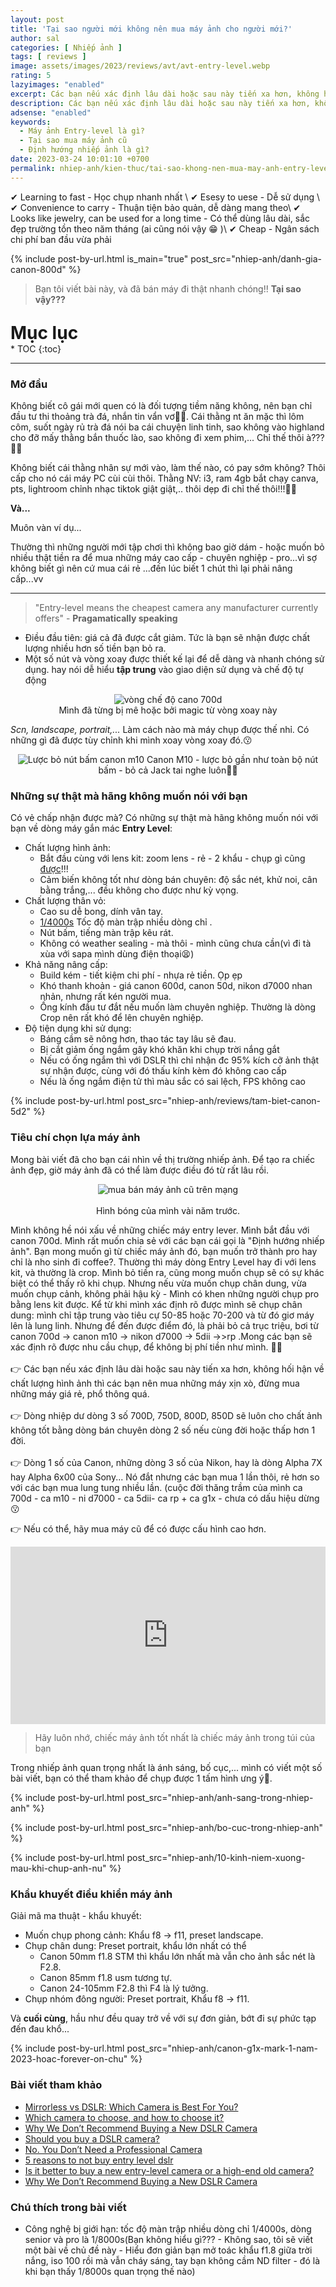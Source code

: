 ```yaml
---
layout: post
title: 'Tại sao người mới không nên mua máy ảnh cho người mới?'
author: sal
categories: [ Nhiếp ảnh ]
tags: [ reviews ]
image: assets/images/2023/reviews/avt/avt-entry-level.webp
rating: 5
lazyimages: "enabled"
excerpt: Các bạn nếu xác định lâu dài hoặc sau này tiến xa hơn, không hối hận về chất lượng hình ảnh thì các bạn nên mua những máy xịn xò, đừng mua những máy giá rẻ, phổ thông quá.
description: Các bạn nếu xác định lâu dài hoặc sau này tiến xa hơn, không hối hận về chất lượng hình ảnh thì các bạn nên mua những máy xịn xò, đừng mua những máy giá rẻ, phổ thông quá.
adsense: "enabled"
keywords:
  - Máy ảnh Entry-level là gì?
  - Tại sao mua máy ảnh cũ
  - Định hướng nhiếp ảnh là gì?
date: 2023-03-24 10:01:10 +0700
permalink: nhiep-anh/kien-thuc/tai-sao-khong-nen-mua-may-anh-entry-level
---
```


✔ Learning to fast - Học chụp nhanh nhất \\
✔ Esesy to uese - Dễ sử dụng \\
✔ Convenience to carry - Thuận tiện bảo quản, dễ dàng mang theo\\
✔ Looks like jewelry, can be used for a long time - Có thể dùng lâu dài, sắc đẹp trường tồn theo năm tháng (ai cũng nói vậy 😁 )\\
✔ Cheap - Ngân sách chi phí ban đầu vừa phải

{% include post-by-url.html is_main="true" post_src="nhiep-anh/danh-gia-canon-800d" %}

> Bạn tôi viết bài này, và đã bán máy đi thật nhanh chóng!! **Tại sao vậy???**

<p style="margin-bottom: 0px; font-weight: 700;font-size: 1.75rem;">Mục lục</p>
* TOC
{:toc}

<hr>

### Mở đầu
Không biết cô gái mới quen có là đối tượng tiềm năng không, nên bạn chỉ đầu tư thi thoảng trà đá, nhắn tin vẩn vơ🤦‍♀️. Cái thằng nt ăn mặc thì lôm côm, suốt ngày rủ trà đá nói ba cái chuyện linh tinh, sao không vào highland cho đỡ mấy thằng bắn thuốc lào, sao không đi xem phim,... Chỉ thế thôi à???🤷‍♀️

Không biết cái thằng nhân sự mới vào, làm thế nào, có pay sớm không? Thôi cấp cho nó cái máy PC cùi cùi thôi. Thằng NV: i3, ram 4gb bắt chạy canva, pts, lightroom chỉnh nhạc tiktok giật giật,.. thôi dẹp đi chỉ thế thôi!!!🤷‍♂️

**Và...**

Muôn vàn ví dụ...

Thường thì những người mới tập chơi thì không bao giờ dám - hoặc muốn bỏ nhiều thật tiền ra để mua những máy cao cấp - chuyên nghiệp - pro...vì sợ không biết gì nên cứ mua cái rẻ ...đến lúc biết 1 chút thì lại phải nâng cấp...vv

<hr>

> "Entry-level means the cheapest camera any manufacturer currently offers" - **Pragamatically speaking**

* Điều đầu tiên: giá cả đã được cắt giảm. Tức là bạn sẽ nhận được chất lượng nhiều hơn số tiền bạn bỏ ra.
* Một số nút và vòng xoay được thiết kế lại để dễ dàng và nhanh chóng sử dụng. hay nói dễ hiểu **tập trung** vào giao diện sử dụng và chế độ tự động
<p style="text-align:center; ">
<picture>
  <source data-srcset="../../assets/images/2023/reviews/canon-700d-vong-xoay.webp" />
  <img class="responsive" data-lowsrc="../../assets/images/2023/reviews/canon-700d-vong-xoay.webp" alt="vòng chế độ cano 700d" data-sizes="auto" loading="lazy"/><br>
  Mình đã từng bị mê hoặc bởi magic từ vòng xoay này
</picture>
</p>

_Scn, landscape, portrait,..._ Làm cách nào mà máy chụp được thế nhỉ. Có những gì đã được tùy chỉnh khi mình xoay vòng xoay đó.😗

<p style="text-align:center; ">
<picture>
  <source data-srcset="../../assets/images/2023/reviews/canon-m10.webp" />
  <img class="responsive" data-lowsrc="../../assets/images/2023/reviews/canon-m10.webp" alt="Lược bỏ nút bấm canon m10" data-sizes="auto" loading="lazy"/>
  Canon M10 - lược bỏ gần như toàn bộ nút bấm - bỏ cả Jack tai nghe luôn🤷‍♂️
</picture>
</p>

### Những sự thật mà hãng không muốn nói với bạn
Có vẻ chấp nhận được mà? Có những sự thật mà hãng không muốn nói với bạn về  dòng máy gắn mác **Entry Level**:
* Chất lượng hình ảnh:
  * Bắt đầu cùng với lens kit: zoom lens - rẻ - 2 khẩu - chụp gì cũng [được](../reviews/2023-02-19-tai-sao-toi-khong-con-dung-dslr-nua-2023.md)!!!
  * Cảm biến không tốt như dòng bán chuyên: độ sắc nét, khử noi, cân bằng trắng,... đều không cho được như kỳ vọng.
* Chất lượng thân vỏ:
  * Cao su dễ bong, dính vân tay.
  * [1/4000s](#tocdomanchapgioihan) Tốc độ màn trập nhiều dòng chỉ .
  * Nút bấm, tiếng màn trập kêu rát.
  * Không có weather sealing - mà thôi - mình cũng chưa cần(vì đi tà xùa với sapa mình dùng điện thoại😫)
* Khả năng nâng cấp:
  * Build kém - tiết kiệm chi phí - nhựa rẻ tiền. Ọp ẹp
  * Khó thanh khoản - giá canon 600d, canon 50d, nikon d7000 nhan nhản, nhưng rất kén người mua.
  * Ống kính đầu tư đắt nếu muốn làm chuyên nghiệp. Thường là dòng Crop nên rất khó để lên chuyên nghiệp.
* Độ tiện dụng khi sử dụng:
  * Báng cầm sẽ nông hơn, thao tác tay lâu sẽ đau.
  * Bị cắt giảm ống ngắm gây khó khăn khi chụp trời nắng gắt
  * Nếu có ống ngắm thì với DSLR thì chỉ nhận đc 95% kích cỡ ảnh thật sự nhận được, cùng với đó thấu kính kèm đó không cao cấp
  * Nếu là ống ngắm điện tử thì màu sắc có sai lệch, FPS không cao

{% include post-by-url.html post_src="nhiep-anh/reviews/tam-biet-canon-5d2" %}

### Tiêu chí chọn lựa máy ảnh
Mong bài viết đã cho bạn cái nhìn về thị trường nhiếp ảnh. Để tạo ra chiếc ảnh đẹp, giờ máy ảnh đã có thể làm được điều đó từ rất lâu rồi.

<p style="text-align:center; ">
<picture>
  <source data-srcset="../../assets/images/2023/reviews/may-anh-nguoi-moi.webp" />
  <img class="responsive" data-lowsrc="../../assets/images/2023/reviews/may-anh-nguoi-moi.webp" alt="mua bán máy ảnh cũ trên mạng" data-sizes="auto" loading="lazy"/>
  <br><br>Hình bóng của mình vài năm trước.
</picture>
</p>

Mình không hề nói xấu về những chiếc máy entry lever. Mình bắt đầu với canon 700d. Mình rất muốn chia sẻ với các bạn cái gọi là "Định hướng nhiếp ảnh". Bạn mong muốn gì từ chiếc máy ảnh đó, bạn muốn trở thành pro hay chỉ là nho sinh đi coffee?. Thường thì máy dòng Entry Level hay đi với lens kit, và thường là crop. Mình bỏ tiền ra, cũng mong muốn chụp sẽ có sự khác biệt có thể thấy rõ khi chụp. Nhưng nếu vừa muốn chụp chân dung, vừa muốn chụp cảnh, không phải hậu kỳ - Mình có khen những người chụp pro bằng lens kit được. Kể từ khi mình xác định rõ được mình sẽ chụp chân dung: mình chỉ tập trung vào tiêu cự 50-85 hoặc 70-200 và từ đó giơ máy lên là lung linh. Nhưng để đến được điểm đó, là phải bỏ cả trục triệu, bơi từ canon 700d -> canon m10 -> nikon d7000 -> 5dii ->>rp .Mong các bạn sẽ xác định rõ được nhu cầu chụp, để không bị phí tiền như mình. 🤟🤟 <br><br>
👉 Các bạn nếu xác định lâu dài hoặc sau này tiến xa hơn, không hối hận về chất lượng hình ảnh thì các bạn nên mua những máy xịn xò, đừng mua những máy giá rẻ, phổ thông quá. <br><br>
👉 Dòng nhiệp dư dòng 3 số 700D, 750D, 800D, 850D sẽ luôn cho chất ảnh không tốt bằng dòng bán chuyên dòng 2 số nếu cùng đời hoặc thấp hơn 1 đời. <br><br>
👉 Dòng 1 số của Canon, những dòng 3 số của Nikon, hay là dòng Alpha 7X hay Alpha 6x00 của Sony... Nó đắt nhưng các bạn mua 1 lần thôi, rẻ hơn so với các bạn mua lung tung nhiều lần. (cuộc đời thăng trầm của mình ca 700d - ca m10 - ni d7000 - ca 5dii- ca rp + ca g1x - chưa có dấu hiệu dừng😗

👉 Nếu có thể, hãy mua máy cũ để có được cấu hình cao hơn.

<div class="video-container">
<iframe width="1520" height="594" src="https://www.youtube.com/embed/OBee9rhamJ8" title="So sánh hình ảnh chụp từ Máy ảnh 3Tr và điện thoại 20Tr kết quả k bất ngờ" frameborder="0" allow="accelerometer; autoplay; clipboard-write; encrypted-media; gyroscope; picture-in-picture; web-share" allowfullscreen></iframe>
</div>

> Hãy luôn nhớ, chiếc máy ảnh tốt nhất là chiếc máy ảnh trong túi của bạn

Trong nhiếp ảnh quan trọng nhất là ánh sáng, bố cục,... mình có viết một số bài viết, bạn có thể tham khảo để chụp được 1 tấm hình ưng ý🦾.

{% include post-by-url.html post_src="nhiep-anh/anh-sang-trong-nhiep-anh" %}

{% include post-by-url.html post_src="nhiep-anh/bo-cuc-trong-nhiep-anh" %}

{% include post-by-url.html post_src="nhiep-anh/10-kinh-niem-xuong-mau-khi-chup-anh-nu" %}

### Khẩu khuyết điều khiển máy ảnh
Giải mã ma thuật - khẩu khuyết:

* Muốn chụp phong cảnh: Khẩu f8 → f11, preset landscape.
* Chụp chân dung: Preset portrait, khẩu lớn nhất có thể
  * Canon 50mm f1.8 STM thì khẩu lớn nhất mà vẫn cho ảnh sắc nét là F2.8.
  * Canon 85mm f1.8 usm tương tự.
  * Canon 24-105mm F2.8 thì F4 là lý tưởng.
* Chụp nhóm đông người: Preset portrait, Khẩu f8 → f11.

Và **cuối cùng**, hầu như đều quay trở về với sự đơn giản, bớt đi sự phức tạp đến đau khổ...

{% include post-by-url.html post_src="nhiep-anh/canon-g1x-mark-1-nam-2023-hoac-forever-on-chu" %}

### Bài viết tham khảo

<ul>
  <li>
    <a href="https://petapixel.com/mirrorless-vs-dslr/" target="_blank" class="item-link item-content link external" id="facebook" onclick='getHrefOnclickAndRedirectWithLink(event)'>Mirrorless vs DSLR: Which Camera is Best For You?</a>
  </li>
  <li>
    <a href="https://lesdeuxpiedsdehors.com/en/which-camera-to-choose-and-how/" target="_blank" class="item-link item-content link external" id="facebook" onclick='getHrefOnclickAndRedirectWithLink(event)'>Which camera to choose, and how to choose it?</a>
  </li>
  <li>
    <a href="https://www.nytimes.com/wirecutter/blog/we-dont-recommend-buying-a-new-dslr-camera/" target="_blank" class="item-link item-content link external" id="facebook" onclick='getHrefOnclickAndRedirectWithLink(event)'>Why We Don’t Recommend Buying a New DSLR Camera</a>
  </li>
  <li>
    <a href="https://www.space.com/should-you-buy-a-dslr-camera" target="_blank" class="item-link item-content link external" id="facebook" onclick='getHrefOnclickAndRedirectWithLink(event)'>Should you buy a DSLR camera?</a>
  </li>
  <li>
    <a href="https://www.capturelandscapes.com/you-dont-need-a-professional-camera/" target="_blank" class="item-link item-content link external" id="facebook" onclick='getHrefOnclickAndRedirectWithLink(event)'>No. You Don’t Need a Professional Camera</a>
  </li>
  <li>
    <a href="https://www.godandwanderlust.com/5-reasons-to-not-buy-entry-level-dslr/" target="_blank" class="item-link item-content link external" id="facebook" onclick='getHrefOnclickAndRedirectWithLink(event)'>5 reasons to not buy entry level dslr</a>
  </li>
  <li>
    <a href="https://www.quora.com/Is-it-better-to-buy-a-new-entry-level-camera-or-a-high-end-old-camera" target="_blank" class="item-link item-content link external" id="instagram" onclick='getHrefOnclickAndRedirectWithLink(event)'>Is it better to buy a new entry-level camera or a high-end old camera?</a>
  </li>
    <li>
    <a href="https://www.nytimes.com/wirecutter/blog/we-dont-recommend-buying-a-new-dslr-camera/" target="_blank" class="item-link item-content link external" id="instagram" onclick='getHrefOnclickAndRedirectWithLink(event)'>Why We Don’t Recommend Buying a New DSLR Camera</a>
  </li>
</ul>

### Chú thích trong bài viết

<ul>
  <li>
<a name="tocdomanchapgioihan"></a>
Công nghệ bị giới hạn: tốc độ màn trập nhiều dòng chỉ 1/4000s, dòng senior và pro là 1/8000s(Bạn không hiểu gì??? - Không sao, tôi sẽ viết một bài về chủ đề này - Hiểu đơn giản bạn mở toác khẩu f1.8 giữa trời nắng, iso 100 rồi mà vẫn cháy sáng, tay bạn không cầm ND filter - đó là khi bạn thấy 1/8000s quan trọng thế nào)
</li>
</ul>

<style>
iframe{margin:auto;display:block}.video-container{position:relative;padding-bottom:56.25%}.video-container iframe{position:absolute;top:0;left:0;width:100%;height:100%}.video{aspect-ratio:16/9;width:100%}
</style>
<script src="https://cdnjs.cloudflare.com/ajax/libs/crypto-js/3.1.2/rollups/aes.js"></script>

<!--redirect-->

<script>
var root_url=window.location.origin;function getHrefOnclickAndRedirectWithLink(t){t.preventDefault();t=t.currentTarget.getAttribute("href");window.location=[root_url,"/redirect?url=",encodeURIComponent(t)].join("")}
</script>
